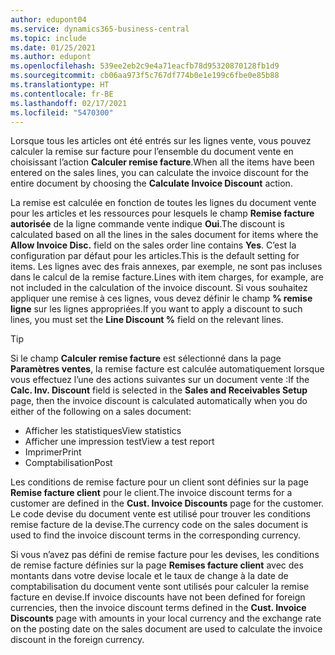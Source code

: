 ```yaml
---
author: edupont04
ms.service: dynamics365-business-central
ms.topic: include
ms.date: 01/25/2021
ms.author: edupont
ms.openlocfilehash: 539ee2eb2c9e4a71eacfb78d95320870128fb1d9
ms.sourcegitcommit: cb06aa973f5c767df774b0e1e199c6fbe0e85b88
ms.translationtype: HT
ms.contentlocale: fr-BE
ms.lasthandoff: 02/17/2021
ms.locfileid: "5470300"
---
```

<span data-ttu-id="2a325-101">Lorsque tous les articles ont été entrés sur les lignes vente, vous pouvez calculer la remise sur facture pour l’ensemble du document vente en choisissant l’action **Calculer remise facture**.</span><span class="sxs-lookup"><span data-stu-id="2a325-101">When all the items have been entered on the sales lines, you can calculate the invoice discount for the entire document by choosing the **Calculate Invoice Discount** action.</span></span>

<span data-ttu-id="2a325-102">La remise est calculée en fonction de toutes les lignes du document vente pour les articles et les ressources pour lesquels le champ **Remise facture autorisée** de la ligne commande vente indique **Oui**.</span><span class="sxs-lookup"><span data-stu-id="2a325-102">The discount is calculated based on all the lines in the sales document for items where the **Allow Invoice Disc.** field on the sales order line contains **Yes**.</span></span> <span data-ttu-id="2a325-103">C’est la configuration par défaut pour les articles.</span><span class="sxs-lookup"><span data-stu-id="2a325-103">This is the default setting for items.</span></span> <span data-ttu-id="2a325-104">Les lignes avec des frais annexes, par exemple, ne sont pas incluses dans le calcul de la remise facture.</span><span class="sxs-lookup"><span data-stu-id="2a325-104">Lines with item charges, for example, are not included in the calculation of the invoice discount.</span></span> <span data-ttu-id="2a325-105">Si vous souhaitez appliquer une remise à ces lignes, vous devez définir le champ **% remise ligne** sur les lignes appropriées.</span><span class="sxs-lookup"><span data-stu-id="2a325-105">If you want to apply a discount to such lines, you must set the **Line Discount %** field on the relevant lines.</span></span>  

> [!TIP]
> <span data-ttu-id="2a325-106">Si le champ **Calculer remise facture** est sélectionné dans la page **Paramètres ventes**, la remise facture est calculée automatiquement lorsque vous effectuez l’une des actions suivantes sur un document vente :</span><span class="sxs-lookup"><span data-stu-id="2a325-106">If the **Calc. Inv. Discount** field is selected in the **Sales and Receivables Setup** page, then the invoice discount is calculated automatically when you do either of the following on a sales document:</span></span>
>
> * <span data-ttu-id="2a325-107">Afficher les statistiques</span><span class="sxs-lookup"><span data-stu-id="2a325-107">View statistics</span></span>
> * <span data-ttu-id="2a325-108">Afficher une impression test</span><span class="sxs-lookup"><span data-stu-id="2a325-108">View a test report</span></span>
> * <span data-ttu-id="2a325-109">Imprimer</span><span class="sxs-lookup"><span data-stu-id="2a325-109">Print</span></span>
> * <span data-ttu-id="2a325-110">Comptabilisation</span><span class="sxs-lookup"><span data-stu-id="2a325-110">Post</span></span>

<span data-ttu-id="2a325-111">Les conditions de remise facture pour un client sont définies sur la page **Remise facture client** pour le client.</span><span class="sxs-lookup"><span data-stu-id="2a325-111">The invoice discount terms for a customer are defined in the **Cust. Invoice Discounts** page for the customer.</span></span> <span data-ttu-id="2a325-112">Le code devise du document vente est utilisé pour trouver les conditions remise facture de la devise.</span><span class="sxs-lookup"><span data-stu-id="2a325-112">The currency code on the sales document is used to find the invoice discount terms in the corresponding currency.</span></span>

<span data-ttu-id="2a325-113">Si vous n’avez pas défini de remise facture pour les devises, les conditions de remise facture définies sur la page **Remises facture client** avec des montants dans votre devise locale et le taux de change à la date de comptabilisation du document vente sont utilisés pour calculer la remise facture en devise.</span><span class="sxs-lookup"><span data-stu-id="2a325-113">If invoice discounts have not been defined for foreign currencies, then the invoice discount terms defined in the **Cust. Invoice Discounts** page with amounts in your local currency and the exchange rate on the posting date on the sales document are used to calculate the invoice discount in the foreign currency.</span></span>
